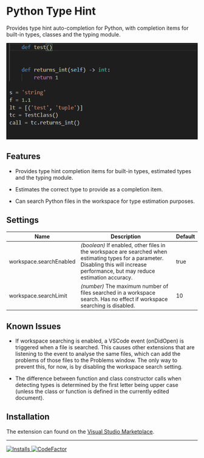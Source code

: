 # Python Type Hint

Provides type hint auto-completion for Python, with completion items for built-in types, classes and the typing module.


![](/resource/images/demo.gif)


## Features

* Provides type hint completion items for built-in types, estimated types and the typing module.

* Estimates the correct type to provide as a completion item.

* Can search Python files in the workspace for type estimation purposes.

## Settings

| Name | Description | Default
|---|---|---|
| workspace.searchEnabled | _(boolean)_ If enabled, other files in the workspace are searched when estimating types for a parameter. Disabling this will increase performance, but may reduce estimation accuracy. | true
| workspace.searchLimit | _(number)_ The maximum number of files searched in a workspace search. Has no effect if workspace searching is disabled. | 10

## Known Issues

* If workspace searching is enabled, a VSCode event (onDidOpen) is triggered when a file is searched. This causes other extensions that are listening to the event to analyse the same files, which can add the problems of those files to the Problems window. The only way to prevent this, for now, is by disabling the workspace search setting.

* The difference between function and class constructor calls when detecting types is determined by the first letter being upper case (unless the class or function is defined in the currently edited document).

## Installation

The extension can found on the [Visual Studio Marketplace](https://marketplace.visualstudio.com/items?itemName=njqdev.vscode-python-typehint).

-------------------------------------------------------------------------------------------


<p>
  <a href="https://img.shields.io/visual-studio-marketplace/i/njqdev.vscode-python-typehint">
    <img src="https://img.shields.io/visual-studio-marketplace/i/njqdev.vscode-python-typehint" alt="Installs"></img>
  </a>
  <a href="https://www.codefactor.io/repository/github/njqdev/vscode-python-typehint/badge">
    <img src="https://www.codefactor.io/repository/github/njqdev/vscode-python-typehint/badge" alt="CodeFactor"></img>
  </a>
</p>
